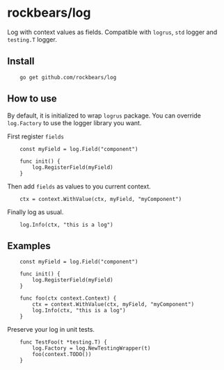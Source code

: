# rockbears/log

Log with context values as fields.
Compatible with `logrus`, `std` logger and `testing.T` logger.

## Install

```golang
    go get github.com/rockbears/log
```

## How to use

By default, it is initialized to wrap `logrus` package. You can override `log.Factory` to use the logger library you want.

First register `fields`

```golang
    const myField = log.Field("component")

    func init() {
        log.RegisterField(myField)
    }
```

Then add `fields` as values to you current context.

```golang
    ctx = context.WithValue(ctx, myField, "myComponent")
```

Finally log as usual.
```golang
    log.Info(ctx, "this is a log")
```

## Examples

```golang
    const myField = log.Field("component")

    func init() {
        log.RegisterField(myField)
    }

    func foo(ctx context.Context) {
        ctx = context.WithValue(ctx, myField, "myComponent")
        log.Info(ctx, "this is a log")
    }
```

Preserve your log in unit tests.

```golang
    func TestFoo(t *testing.T) {
        log.Factory = log.NewTestingWrapper(t)
        foo(context.TODO())
    }
```



